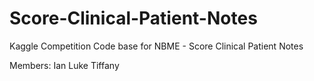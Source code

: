 # Score-Clinical-Patient-Notes
Kaggle Competition Code base for NBME - Score Clinical Patient Notes

Members:
Ian
Luke
Tiffany
